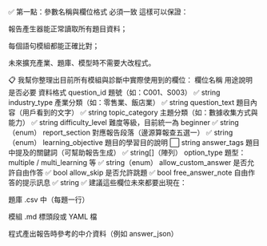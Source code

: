 ✅ 第一點：參數名稱與欄位格式 必須一致
這樣可以保證：

報告產生器能正常讀取所有題目資料；

每個語句模組都能正確比對；

未來擴充產業、題庫、模型時不需要大改程式。

📋 我幫你整理出目前所有模組與診斷中實際使用到的欄位：
欄位名稱	用途說明	是否必要	資料格式
question_id	題號（如：C001、S003）	✅	string
industry_type	產業分類（如：零售業、飯店業）	✅	string
question_text	題目內容（用戶看到的文字）	✅	string
topic_category	主題分類（如：數據收集方式與能力）	✅	string
difficulty_level	難度等級，目前統一為 beginner	✅	string（enum）
report_section	對應報告段落（邊源算報查五選一）	✅	string（enum）
learning_objective	題目的學習目的說明	⬜	string
answer_tags	題目中提及的關鍵詞（可幫助報告生成）	✅	string[]（陣列）
option_type	題型：multiple / multi_learning 等	✅	string（enum）
allow_custom_answer	是否允許自由作答	✅	bool
allow_skip	是否允許跳題	✅	bool
free_answer_note	自由作答的提示訊息	✅	string
✅ 建議這些欄位未來都要出現在：

題庫 .csv 中（每題一行）

模組 .md 標頭段或 YAML 檔

程式產出報告時參考的中介資料（例如 answer_json）
